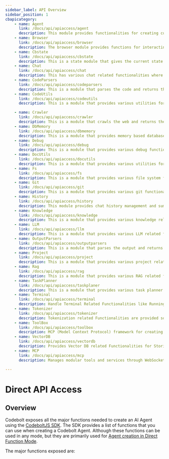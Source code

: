 ```yaml
---
sidebar_label: API Overview
sidebar_position: 1
cbapicategory:
    - name: Agent
      link: /docs/api/apiaccess/agent
      description: This module provides functionalities for creating customized, high-performance agents tailored to specific needs.
    - name: Browser
      link: /docs/api/apiaccess/browser
      description: The browser module provides functions for interacting with the browser.
    - name: Cbstate
      link: /docs/api/apiaccess/cbstate
      description: This is a state module that gives the current state. The state is being continuously updated by the application based on various actions.
    - name: Chat
      link: /docs/api/apiaccess/chat
      description: This has various chat related functionalities where the agent can send chat to user and get the user response
    - name: CodeParsers
      link: /docs/api/apiaccess/codeparsers
      description: This is a module that parses the code and returns the code tree.
    - name: CodeUtils
      link: /docs/api/apiaccess/codeutils
      description: This is a module that provides various utilities for parsing and manipulating code.

    - name: Crawler
      link: /docs/api/apiaccess/crawler
      description: This is a module that crawls the web and returns the crawled data.
    - name: DbMemory
      link: /docs/api/apiaccess/dbmemory
      description: This is a module that provides memory based database functionalities.
    - name: Debug
      link: /docs/api/apiaccess/debug
      description: This is a module that provides various debug functionalities.
    - name: DocUtils
      link: /docs/api/apiaccess/docutils
      description: This is a module that provides various utilities for parsing and manipulating markdown.
    - name: Fs
      link: /docs/api/apiaccess/fs
      description: This is a module that provides various file system functionalities.
    - name: Git
      link: /docs/api/apiaccess/git
      description: This is a module that provides various git functionalities.
    - name: History
      link: /docs/api/apiaccess/history
      description: This module provides chat history management and summarization functionality for maintaining conversation context.
    - name: Knowledge
      link: /docs/api/apiaccess/knowledge
      description: This is a module that provides various knowledge related functionalities.
    - name: LLM
      link: /docs/api/apiaccess/llm
      description: This is a module that provides various LLM related functionalities.
    - name: OutputParsers
      link: /docs/api/apiaccess/outputparsers
      description: This is a module that parses the output and returns the output tree.
    - name: Project
      link: /docs/api/apiaccess/project
      description: This is a module that provides various project related functionalities.
    - name: Rag
      link: /docs/api/apiaccess/rag
      description: This is a module that provides various RAG related functionalities.
    - name: TaskPlanner
      link: /docs/api/apiaccess/taskplaner
      description: This is a module that provides various task planner related functionalities.
    - name: Terminal
      link: /docs/api/apiaccess/terminal
      description: Handle Terminal Related Functionalities like Running Commands and Getting Output. Supports handling multiple terminals and long running code executions like Servers.
    - name: Tokenizer
      link: /docs/api/apiaccess/tokenizer
      description: Tokenization related Functionalities are provided so that the code can be tokenized and the tokens can be used to perform and measure various operations.
    - name: ToolBox
      link: /docs/api/apiaccess/toolbox
      description: MCP (Model Context Protocol) framework for creating and managing modular tools and services with support for resources, prompts, and session management.
    - name: VectorDB
      link: /docs/api/apiaccess/vectordb
      description: Provides Vector DB related Functionalities for Storing and Managing of Vector Embedding
    - name: MCP
      link: /docs/api/apiaccess/mcp
      description: Manages modular tools and services through WebSocket communication. Execute tools, retrieve tool details, and monitor enabled MCP instances in real-time

---
```

# Direct API Access

## Overview

Codebolt exposes all the major functions needed to create an AI Agent using the [CodeboltJS SDK](). The SDK provides a list of functions that you can use when creating a Codebolt Agent. Although these functions can be used in any mode, but they are primarily used for [Agent creation in Direct Function Mode]().

The major functions exposed are:
<CBAPICategory />
